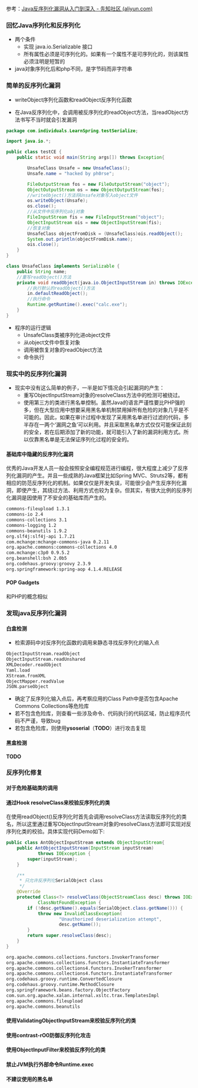 参考：[Java反序列化漏洞从入门到深入 - 先知社区 (aliyun.com)](https://xz.aliyun.com/t/2041#toc-3)

### 回忆Java序列化和反序列化

* 两个条件
  * 实现 java.io.Serializable 接口
  * 所有属性必须是可序列化的。如果有一个属性不是可序列化的，则该属性必须注明是短暂的
* java对象序列化后和php不同，是字节码而非字符串

### 简单的反序列化漏洞

* writeObject序列化函数和readObject反序列化函数

* 在Java反序列化中，会调用被反序列化的readObject方法，当readObject方法书写不当时就会引发漏洞

```java
package com.individuals.LearnSpring.testSerialize;

import java.io.*;

public class testCE {
    public static void main(String args[]) throws Exception{

        UnsafeClass Unsafe = new UnsafeClass();
        Unsafe.name = "hacked by ph0rse";

        FileOutputStream fos = new FileOutputStream("object");
        ObjectOutputStream os = new ObjectOutputStream(fos);
        //writeObject()方法将Unsafe对象写入object文件
        os.writeObject(Unsafe);
        os.close();
        //从文件中反序列化obj对象
        FileInputStream fis = new FileInputStream("object");
        ObjectInputStream ois = new ObjectInputStream(fis);
        //恢复对象
        UnsafeClass objectFromDisk = (UnsafeClass)ois.readObject();
        System.out.println(objectFromDisk.name);
        ois.close();
    }
}

class UnsafeClass implements Serializable {
    public String name;
    //重写readObject()方法
    private void readObject(java.io.ObjectInputStream in) throws IOException, ClassNotFoundException{
        //执行默认的readObject()方法
        in.defaultReadObject();
        //执行命令
        Runtime.getRuntime().exec("calc.exe");
    }
}
```

* 程序的运行逻辑
  * UnsafeClass类被序列化进object文件
  * 从object文件中恢复对象
  * 调用被恢复对象的readObject方法
  * 命令执行

### 现实中的反序列化漏洞

* 现实中没有这么简单的例子，一半是如下情况会引起漏洞的产生：
  * 重写ObjectInputStream对象的resolveClass方法中的检测可被绕过。
  * 使用第三方的类进行黑名单控制。虽然Java的语言严谨性要比PHP强的多，但在大型应用中想要采用黑名单机制禁用掉所有危险的对象几乎是不可能的。因此，如果在审计过程中发现了采用黑名单进行过滤的代码，多半存在一两个‘漏网之鱼’可以利用。并且采取黑名单方式仅仅可能保证此刻的安全，若在后期添加了新的功能，就可能引入了新的漏洞利用方式。所以仅靠黑名单是无法保证序列化过程的安全的。

#### 基础库中隐藏的反序列化漏洞

  优秀的Java开发人员一般会按照安全编程规范进行编程，很大程度上减少了反序列化漏洞的产生。并且一些成熟的Java框架比如Spring MVC、Struts2等，都有相应的防范反序列化的机制。如果仅仅是开发失误，可能很少会产生反序列化漏洞，即使产生，其绕过方法、利用方式也较为复杂。但其实，有很大比例的反序列化漏洞是因使用了不安全的基础库而产生的。

```txt
commons-fileupload 1.3.1
commons-io 2.4
commons-collections 3.1
commons-logging 1.2
commons-beanutils 1.9.2
org.slf4j:slf4j-api 1.7.21
com.mchange:mchange-commons-java 0.2.11
org.apache.commons:commons-collections 4.0
com.mchange:c3p0 0.9.5.2
org.beanshell:bsh 2.0b5
org.codehaus.groovy:groovy 2.3.9
org.springframework:spring-aop 4.1.4.RELEASE
```

#### POP Gadgets

  和PHP的概念相似

### 发现java反序列化漏洞

#### 白盒检测 

* 检索源码中对反序列化函数的调用来静态寻找反序列化的输入点

```txt
ObjectInputStream.readObject
ObjectInputStream.readUnshared
XMLDecoder.readObject
Yaml.load
XStream.fromXML
ObjectMapper.readValue
JSON.parseObject
```

* 确定了反序列化输入点后，再考察应用的Class Path中是否包含Apache Commons Collections等危险库
* 若不包含危险库，则查看一些涉及命令、代码执行的代码区域，防止程序员代码不严谨，导致bug
* 若包含危险库，则使用**ysoserial**（**TODO**）进行攻击复现

#### 黑盒检测

**TODO**

### 反序列化修复

#### 对于危险基础类的调用

#### 通过Hook resolveClass来校验反序列化的类

  在使用readObject()反序列化时首先会调用resolveClass方法读取反序列化的类名，所以这里通过重写ObjectInputStream对象的resolveClass方法即可实现对反序列化类的校验。具体实现代码Demo如下:

```java
public class AntObjectInputStream extends ObjectInputStream{
    public AntObjectInputStream(InputStream inputStream)
            throws IOException {
        super(inputStream);
    }

    /**
     * 只允许反序列化SerialObject class
     */
    @Override
    protected Class<?> resolveClass(ObjectStreamClass desc) throws IOException,
            ClassNotFoundException {
        if (!desc.getName().equals(SerialObject.class.getName())) {
            throw new InvalidClassException(
                    "Unauthorized deserialization attempt",
                    desc.getName());
        }
        return super.resolveClass(desc);
    }
}
```

```txt
org.apache.commons.collections.functors.InvokerTransformer
org.apache.commons.collections.functors.InstantiateTransformer
org.apache.commons.collections4.functors.InvokerTransformer
org.apache.commons.collections4.functors.InstantiateTransformer
org.codehaus.groovy.runtime.ConvertedClosure
org.codehaus.groovy.runtime.MethodClosure
org.springframework.beans.factory.ObjectFactory
com.sun.org.apache.xalan.internal.xsltc.trax.TemplatesImpl
org.apache.commons.fileupload
org.apache.commons.beanutils
```



#### 使用ValidatingObjectInputStream来校验反序列化的类

#### 使用contrast-rO0防御反序列化攻击

#### 使用ObjectInputFilter来校验反序列化的类

#### 禁止JVM执行外部命令Runtime.exec

#### 不建议使用的黑名单